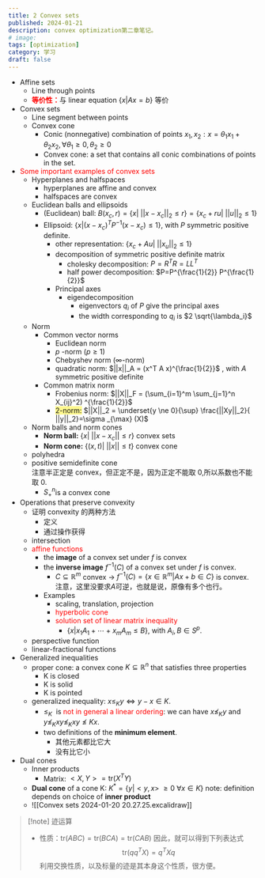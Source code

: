 ```yaml
---
title: 2 Convex sets
published: 2024-01-21
description: convex optimization第二章笔记。
# image: 
tags: [optimization]
category: 学习
draft: false
---
```


- Affine sets
  - Line through points
  - <font color="#ff0000"> <strong>等价性：</strong></font>与 linear equation $\{x|Ax=b\}$ 等价
- Convex sets
  - Line segment between points
  - Convex cone
    - Conic (nonnegative) combination of points $x_{1}​,x_{2}​: x=\theta_1x_1+ \theta_2x_2, \forall \theta_1 \ge0, \theta_2 \ge 0$
    - Convex cone: a set that contains all conic combinations of points in the set.
- <font color="#ff0000">Some important examples of convex sets</font>
  - Hyperplanes and halfspaces
    - hyperplanes are affine and convex
    - halfspaces are convex
  - Euclidean balls and ellipsoids
    - (Euclidean) ball: $B(x_c,r)=\{ x|\ ||x-x_c||_2 \le r \} = \{ x_c+ru|\ ||u||_2 \le 1 \}$
    - Ellipsoid: $\{ x|(x-x_c)^T P^{-1} (x-x_c) \le 1 \}$, with $P$ symmetric positive definite.
      - other representation: $\{ x_c + Au|\ ||x_u||_2 \le 1 \}$
      - decomposition of symmetric positive definite matrix
        - cholesky decomposition: $P=R^TR=LL^T$
        - half power decomposition: $P=P^{\frac{1}{2}} P^{\frac{1}{2}}$
      - Principal axes
        - eigendecomposition
          - eigenvectors $q_i$ of $P$ give the principal axes
          - the width corresponding to $q_i$ is $2 \sqrt{\lambda_i}$​​
  - Norm
    - Common vector norms
      - Euclidean norm
      - $p$ -norm $(p \ge 1)$
      - Chebyshev norm ($\infty$-norm)
      - quadratic norm: $||x||_A = (x^T A x)^{\frac{1}{2}}$ ​, with $A$ symmetric positive definite
    - Common matrix norm
      - Frobenius norm: $||X||_F = (\sum_{i=1}^m \sum_{j=1}^n X_{ij}^2) ^{\frac{1}{2}}$
      - <span style="background:#fff88f">2-norm:</span> $||X||_2 = \underset{y \ne 0}{\sup} \frac{||Xy||_2}{ ||y||_2}=\sigma _{\max} (X)$
  - Norm balls and norm cones
    - **Norm ball:** $\{ x|\ ||x-x_c|| \le r \}$
      convex sets
    - **Norm cone:** $\{ (x,t) |\ ||x|| \le t \}$
      convex cone
  - polyhedra
  - positive semidefinite cone  
     注意半正定是 convex，但正定不是，因为正定不能取 0,所以系数也不能取 0.
    - $S^n_+$​ is a convex cone
- Operations that preserve convexity
  - 证明 convexity 的两种方法
    - 定义
    - 通过操作获得
  - intersection
  - <font color="#ff0000">affine functions </font>
    - the **image** of a convex set under $f$ is convex
    - the **inverse image** $f^{-1}(C)$ of a convex set under $f$ is convex.
      - $C \subseteq \mathbb{R}^m$ convex $\to$ $f^{-1}(C) = \{ x \in \mathbb{R}^m | Ax + b \in C \}$ is convex.  
         注意，这里没要求$A$可逆，也就是说，原像有多个也行。
    - Examples
      - scaling, translation, projection
      - <font color="#ff0000">hyperbolic cone</font>
      - <font color="#ff0000">solution set of linear matrix inequality </font>
        - $\{ x|x_1 A_1 + \cdots + x_m A_m \le B \}$, with $A_i, B \in S^p$.
  - perspective function
  - linear-fractional functions
- Generalized inequalities
  - proper cone: a convex cone $K \subseteq \mathbb{R}^n$ that satisfies three properties
    - K is closed
    - K is solid
    - K is pointed
  - generalized inequality: $x \le_K y \iff y -x \in K$.
    - $\le_K$ ​ is <font color="#ff0000">not in general a linear ordering</font>: we can have $x \nleq_K y$ and $y \nleq_K xy \nleq_K xy≰K​x$.
    - two definitions of the **minimum element**.
      - 其他元素都比它大
      - 没有比它小
- Dual cones
  - Inner products
    - Matrix: $<X,Y> =\text{tr}(X^TY)$
  - **Dual cone** of a cone K: $K^*=\{ y|<y,x> \ \geq 0 \ \forall x \in K \}$
    note: definition depends on choice of **inner product**
  - ![[Convex sets 2024-01-20 20.27.25.excalidraw]]

> [!note] 迹运算
>
> - 性质：$\text{tr}(ABC)=\text{tr}(BCA)=\text{tr}(CAB)$
>   因此，就可以得到下列表达式
>   $$ \text{tr}(qq^{T}X) = q^{T}X q $$
>   利用交换性质，以及标量的迹是其本身这个性质，很方便。
